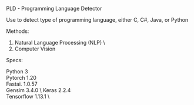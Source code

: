 PLD - Programming Language Detector 

Use to detect type of programming language, either C, C#, Java, or Python

Methods:
1. Natural Language Processing (NLP) \
2. Computer Vision

Specs:

Python 3 \
Pytorch 1.20 \
Fastai.  1.0.57 \
Gensim  3.4.0 \ 
Keras 2.2.4 \
Tensorflow 1.13.1 \
